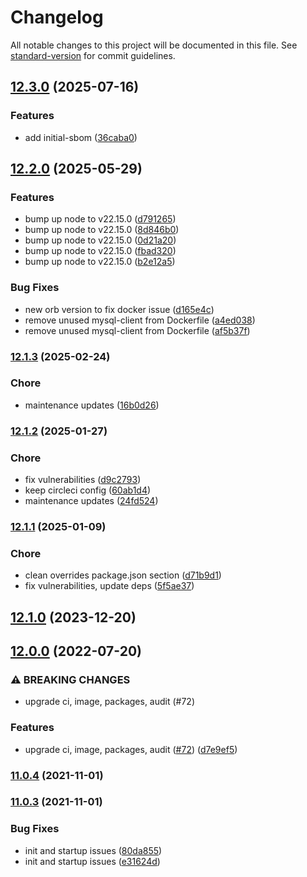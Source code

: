 # Changelog

All notable changes to this project will be documented in this file. See [standard-version](https://github.com/conventional-changelog/standard-version) for commit guidelines.

## [12.3.0](https://github.com/mojaloop/als-oracle-pathfinder/compare/v12.2.0...v12.3.0) (2025-07-16)


### Features

* add initial-sbom ([36caba0](https://github.com/mojaloop/als-oracle-pathfinder/commit/36caba09f5890f4cb6863c67f3fbc0c7b92f5378))

## [12.2.0](https://github.com/mojaloop/als-oracle-pathfinder/compare/v12.1.3...v12.2.0) (2025-05-29)


### Features

* bump up node to v22.15.0 ([d791265](https://github.com/mojaloop/als-oracle-pathfinder/commit/d7912650c7d1a7fcd3bf3b58105bbfb884b57afe))
* bump up node to v22.15.0 ([8d846b0](https://github.com/mojaloop/als-oracle-pathfinder/commit/8d846b03cf012652aff229996224c4ecefb3049c))
* bump up node to v22.15.0 ([0d21a20](https://github.com/mojaloop/als-oracle-pathfinder/commit/0d21a20934096f356d2353f59ef9c8a6a947bb3f))
* bump up node to v22.15.0 ([fbad320](https://github.com/mojaloop/als-oracle-pathfinder/commit/fbad3202bf5d8b50b898ec6e71db98fd23d27af7))
* bump up node to v22.15.0 ([b2e12a5](https://github.com/mojaloop/als-oracle-pathfinder/commit/b2e12a5d5a2302742df505f3344e6f06e6d63941))


### Bug Fixes

* new orb version to fix docker issue ([d165e4c](https://github.com/mojaloop/als-oracle-pathfinder/commit/d165e4c5ca3d4058c2ae580e052619aecb3cad64))
* remove unused mysql-client from Dockerfile ([a4ed038](https://github.com/mojaloop/als-oracle-pathfinder/commit/a4ed0389116e563ef8c252ecd45b2a3db1cf55e8))
* remove unused mysql-client from Dockerfile ([af5b37f](https://github.com/mojaloop/als-oracle-pathfinder/commit/af5b37f8db6a988a990acd7f432281e520e51f08))

### [12.1.3](https://github.com/mojaloop/als-oracle-pathfinder/compare/v12.1.2...v12.1.3) (2025-02-24)


### Chore

* maintenance updates ([16b0d26](https://github.com/mojaloop/als-oracle-pathfinder/commit/16b0d26d70d056a6cb36941106b603f3ec8a879a))

### [12.1.2](https://github.com/mojaloop/als-oracle-pathfinder/compare/v12.1.1...v12.1.2) (2025-01-27)


### Chore

* fix vulnerabilities ([d9c2793](https://github.com/mojaloop/als-oracle-pathfinder/commit/d9c27937bb9abe653bda55f4758360446f83f2d6))
* keep circleci config ([60ab1d4](https://github.com/mojaloop/als-oracle-pathfinder/commit/60ab1d47e9a186a03252a2a0ed6ce94f054f4f93))
* maintenance updates ([24fd524](https://github.com/mojaloop/als-oracle-pathfinder/commit/24fd5240b5d6bb88660386830730694122381862))

### [12.1.1](https://github.com/mojaloop/als-oracle-pathfinder/compare/v12.1.0...v12.1.1) (2025-01-09)


### Chore

* clean overrides package.json section ([d71b9d1](https://github.com/mojaloop/als-oracle-pathfinder/commit/d71b9d112c1619f5559cba2217fff27831e4be36))
* fix vulnerabilities, update deps ([5f5ae37](https://github.com/mojaloop/als-oracle-pathfinder/commit/5f5ae3702fdbc7e193de2332be3f81491f4715a0))

## [12.1.0](https://github.com/mojaloop/als-oracle-pathfinder/compare/v12.1.0-snapshot.2...v12.1.0) (2023-12-20)

## [12.0.0](https://github.com/mojaloop/als-oracle-pathfinder/compare/v11.0.4...v12.0.0) (2022-07-20)


### ⚠ BREAKING CHANGES

* upgrade ci, image, packages, audit (#72)

### Features

* upgrade ci, image, packages, audit ([#72](https://github.com/mojaloop/als-oracle-pathfinder/issues/72)) ([d7e9ef5](https://github.com/mojaloop/als-oracle-pathfinder/commit/d7e9ef5c2db974ca56dd36a7ee236545c61e3b5b))

### [11.0.4](https://github.com/mojaloop/als-oracle-pathfinder/compare/v11.0.3...v11.0.4) (2021-11-01)

### [11.0.3](https://github.com/mojaloop/als-oracle-pathfinder/compare/v11.0.2...v11.0.3) (2021-11-01)


### Bug Fixes

* init and startup issues ([80da855](https://github.com/mojaloop/als-oracle-pathfinder/commit/80da8550f90b7925173a558e57ef8a56d2dfd9b1))
* init and startup issues ([e31624d](https://github.com/mojaloop/als-oracle-pathfinder/commit/e31624dcd29d7f6da87a185a4c0cf063cc0ab9cf))

